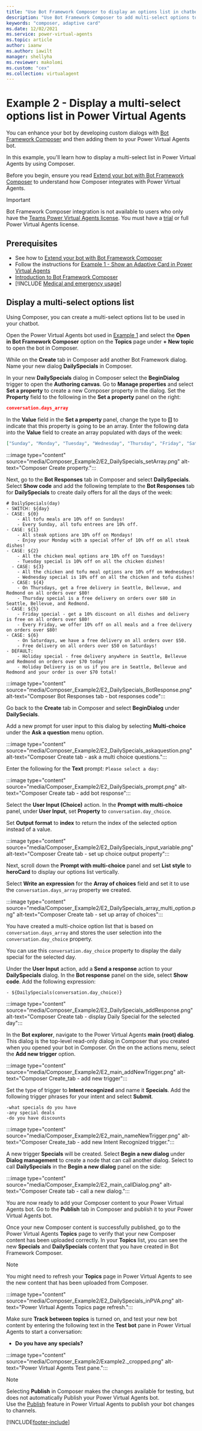 ```yaml
---
title: "Use Bot Framework Composer to display an options list in chatbots"
description: "Use Bot Framework Composer to add multi-select options to your Power Virtual Agents chatbot."
keywords: "composer, adaptive card"
ms.date: 12/02/2021
ms.service: power-virtual-agents
ms.topic: article
author: iaanw
ms.author: iawilt
manager: shellyha
ms.reviewer: makolomi
ms.custom: "cex"
ms.collection: virtualagent
---
```


# Example 2 - Display a multi-select options list in Power Virtual Agents 

You can enhance your bot by developing custom dialogs with [Bot Framework Composer](/composer/) and then adding them to your Power Virtual Agents bot. 

In this example, you'll learn how to display a multi-select list in Power Virtual Agents by using Composer.

Before you begin, ensure you read [Extend your bot with Bot Framework Composer](advanced-bot-framework-composer.md) to understand how Composer integrates with Power Virtual Agents.



>[!IMPORTANT]
>Bot Framework Composer integration is not available to users who only have the [Teams Power Virtual Agents license](requirements-licensing-subscriptions.md). You must have a [trial](sign-up-individual.md) or full Power Virtual Agents license.


## Prerequisites

- See how to [Extend your bot with Bot Framework Composer](advanced-bot-framework-composer.md)
- Follow the instructions for [Example 1 - Show an Adaptive Card in Power Virtual Agents](advanced-bot-framework-composer-example1.md)
- [Introduction to Bot Framework Composer](/composer/introduction)
- [!INCLUDE [Medical and emergency usage](includes/pva-usage-limitations.md)]



## Display a multi-select options list 

Using Composer, you can create a multi-select options list to be used in your chatbot.

Open the Power Virtual Agents bot used in [Example 1](advanced-bot-framework-composer-example1.md) and select the **Open in Bot Framework Composer** option on the **Topics** page under **+ New topic** to open the bot in Composer. 

While on the **Create** tab in Composer add another Bot Framework dialog. Name your new dialog **DailySpecials** in Composer.

In your new **DailySpecials** dialog in Composer select the **BeginDialog** trigger to open the **Authoring canvas**. Go to **Manage properties** and select **Set a property** to create a new Composer property in the dialog.
Set the **Property** field to the following in the **Set a property** panel on the right:

```JSON
conversation.days_array
```
In the **Value** field in the **Set a property** panel, change the type to **\[\]** to indicate that this property is going to be an array. Enter the following data into the **Value** field to create an array populated with days of the week:

```JSON
["Sunday", "Monday", "Tuesday", "Wednesday", "Thursday", "Friday", "Saturday"]
```

:::image type="content" source="media/Composer_Example2/E2_DailySpecials_setArray.png" alt-text="Composer Create property.":::

Next, go to the **Bot Responses** tab in Composer and select **DailySpecials**. Select **Show code** and add the following template to the **Bot Responses** tab for **DailySpecials** to create daily offers for all the days of the week:

```lu
# DailySpecials(day)
- SWITCH: ${day}
- CASE: ${0}
    - All tofu meals are 10% off on Sundays!
    - Every Sunday, all tofu entrees are 10% off.
- CASE: ${1}
    - All steak options are 10% off on Mondays!
    - Enjoy your Monday with a special offer of 10% off on all steak dishes!
- CASE: ${2}
    - All the chicken meal options are 10% off on Tuesdays!
    - Tuesday special is 10% off on all the chicken dishes!
  - CASE: ${3}
    - All the chicken and tofu meal options are 10% off on Wednesdays!
    - Wednesday special is 10% off on all the chicken and tofu dishes!
  - CASE: ${4}
    - On Thursdays, get a free delivery in Seattle, Bellevue, and Redmond on all orders over $80!
    - Thursday special is a free delivery on orders over $80 in Seattle, Bellevue, and Redmond.
- CASE: ${5} 
    - Friday special - get a 10% discount on all dishes and delivery is free on all orders over $80!
    - Every Friday, we offer 10% off on all meals and a free delivery on orders over $80!
- CASE: ${6}
    - On Saturdays, we have a free delivery on all orders over $50.
    - Free delivery on all orders over $50 on Saturdays!
- DEFAULT:
    - Holiday special - free delivery anywhere in Seattle, Bellevue and Redmond on orders over $70 today!
    - Holiday Delivery is on us if you are in Seattle, Bellevue and Redmond and your order is over $70 total!
```
:::image type="content" source="media/Composer_Example2/E2_DailySpecials_BotResponse.png" alt-text="Composer Bot Responses tab - bot responses code":::

Go back to the **Create** tab in Composer and select **BeginDialog** under **DailySecials**. 

Add a new prompt for user input to this dialog by selecting **Multi-choice** under the **Ask a question** menu option.

:::image type="content" source="media/Composer_Example2/E2_DailySpecials_askaquestion.png" alt-text="Composer Create tab - ask a multi choice questions.":::

Enter the following for the **Text** prompt:
`Please select a day:`

:::image type="content" source="media/Composer_Example2/E2_DailySpecials_prompt.png" alt-text="Composer Create tab - add bot response":::

Select the **User Input (Choice)** action. In the **Prompt with multi-choice** panel, under **User Input**, set **Property** to `conversation.day_choice`. 

Set **Output format** to **index** to return the index of the selected option instead of a value.

:::image type="content" source="media/Composer_Example2/E2_DailySpecials_input_variable.png" alt-text="Composer Create tab - set up choice output property":::

Next, scroll down the **Prompt with multi-choice** panel and set **List style** to **heroCard** to display our options list vertically. 

Select **Write an expression** for the **Array of choices** field and set it to use the `conversation.days_array` property we created.

:::image type="content" source="media/Composer_Example2/E2_DailySpecials_array_multi_option.png" alt-text="Composer Create tab - set up array of choices":::

You have created a multi-choice option list that is based on `conversation.days_array` and stores the user selection into the `conversation.day_choice` property.

You can use this `conversation.day_choice` property to display the daily special for the selected day. 

Under the **User Input** action, add a **Send a response** action to your **DailySpecials** dialog. In the **Bot response** panel on the side, select **Show code**. Add the following expression:

```lu
- ${DailySpecials(conversation.day_choice)}
```

:::image type="content" source="media/Composer_Example2/E2_DailySpecials_addResponse.png" alt-text="Composer Create tab - display Daily Special for the selected day":::

In the **Bot explorer**, navigate to the Power Virtual Agents **main (root) dialog**. This dialog is the top-level read-only dialog in Composer that you created when you opened your bot in Composer. On the on the actions menu, select the **Add new trigger** option.

:::image type="content" source="media/Composer_Example2/E2_main_addNewTrigger.png" alt-text="Composer Create_tab - add new trigger":::

Set the type of trigger to **Intent recognized** and name it **Specials**. Add the following trigger phrases for your intent and select **Submit**.

```lu
-what specials do you have
-any special deals
-do you have discounts
```

:::image type="content" source="media/Composer_Example2/E2_main_nameNewTrigger.png" alt-text="Composer Create_tab - add new Intent Recognized trigger.":::

A new trigger **Specials** will be created. Select **Begin a new dialog** under **Dialog management** to create a node that can call another dialog. Select to call **DailySpecials** in the **Begin a new dialog** panel on the side:

:::image type="content" source="media/Composer_Example2/E2_main_callDialog.png" alt-text="Composer Create tab - call a new dialog.":::

You are now ready to add your Composer content to your Power Virtual Agents bot. Go to the **Publish** tab in Composer and publish it to your Power Virtual Agents bot.

Once your new Composer content is successfully published, go to the Power Virtual Agents **Topics** page to verify that your new Composer content has been uploaded correctly. In your **Topics** list, you can see the new **Specials** and **DailySpecials** content that you have created in Bot Framework Composer.

>[!NOTE]
>You might need to refresh your **Topics** page in Power Virtual Agents to see the new content that has been uploaded from Composer. 

:::image type="content" source="media/Composer_Example2/E2_DailySpecials_inPVA.png" alt-text="Power Virtual Agents Topics page refresh.":::

Make sure **Track between topics** is turned on, and test your new bot content by entering the following text in the **Test bot** pane in Power Virtual Agents to start a conversation:

- **Do you have any specials?**

:::image type="content" source="media/Composer_Example2/Example2._cropped.png" alt-text="Power Virtual Agents Test pane.":::


>[!Note]
>Selecting **Publish** in Composer makes the changes available for testing, but does not automatically Publish your Power Virtual Agents bot.  
>Use the [Publish](publication-fundamentals-publish-channels.md) feature in Power Virtual Agents to publish your bot changes to channels.


[!INCLUDE[footer-include](includes/footer-banner.md)]
